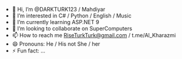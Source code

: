 - 👋 Hi, I’m @DARKTURK123 / Mahdiyar
- 👀 I’m interested in C# / Python / English / Music
- 🌱 I’m currently learning ASP.NET 9
- 💞️ I’m looking to collaborate on SuperComputers
- 📫 How to reach me RiseTurkTurk@gmail.com / t.me/Al_Kharazmi
- 😄 Pronouns: He / His not She / her
- ⚡ Fun fact: ...

<!---
DARKTURK123/DARKTURK123 is a ✨ special ✨ repository because its `README.md` (this file) appears on your GitHub profile.
You can click the Preview link to take a look at your changes.
--->
